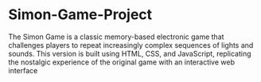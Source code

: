 # Simon-Game-Project
The Simon Game is a classic memory-based electronic game that challenges players to repeat increasingly complex sequences of lights and sounds. This version is built using HTML, CSS, and JavaScript, replicating the nostalgic experience of the original game with an interactive web interface
